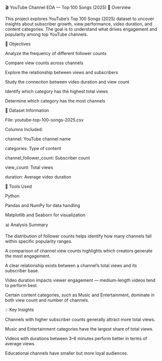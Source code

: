 🎬 YouTube Channel EDA — Top 100 Songs (2025)
📘 Overview

This project explores YouTube’s Top 100 Songs (2025) dataset to uncover insights about subscriber growth, view performance, video duration, and content categories.
The goal is to understand what drives engagement and popularity among top YouTube channels.

🎯 Objectives

Analyze the frequency of different follower counts

Compare view counts across channels

Explore the relationship between views and subscribers

Study the connection between video duration and view count

Identify which category has the highest total views

Determine which category has the most channels

📂 Dataset Information

File: youtube-top-100-songs-2025.csv

Columns Included:

channel: YouTube channel name

categories: Type of content

channel_follower_count: Subscriber count

view_count: Total views

duration: Average video duration

🧰 Tools Used

Python

Pandas and NumPy for data handling

Matplotlib and Seaborn for visualization

📊 Analysis Summary

The distribution of follower counts helps identify how many channels fall within specific popularity ranges.

A comparison of channel view counts highlights which creators generate the most engagement.

A clear relationship exists between a channel’s total views and its subscriber base.

Video duration impacts viewer engagement — medium-length videos tend to perform best.

Certain content categories, such as Music and Entertainment, dominate in both view count and number of channels.

💡 Key Insights

Channels with higher subscriber counts generally attract more total views.

Music and Entertainment categories have the largest share of total views.

Videos with durations between 3–6 minutes perform better in terms of average views.

Educational channels have smaller but more loyal audiences.
